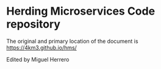 # Herding Microservices Code repository
The original and primary location of the document is https://4km3.github.io/hms/

Edited by Miguel Herrero